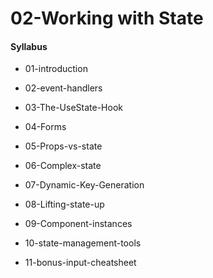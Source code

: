 # 02-Working with State

#### Syllabus

- 01-introduction

- 02-event-handlers

- 03-The-UseState-Hook

- 04-Forms

- 05-Props-vs-state

- 06-Complex-state

- 07-Dynamic-Key-Generation

- 08-Lifting-state-up

- 09-Component-instances

- 10-state-management-tools

- 11-bonus-input-cheatsheet


